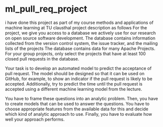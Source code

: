 # ml_pull_req_project
i have done this project as part of my course methods and applications of machine learning at TU clausthal 
project description as follows
For the project, we give you access to a database we actively use for our research on open source software development. The database contains information collected from the version control system, the issue tracker, and the mailing lists of the projects
The database contains data for many Apache Projects. For your group projects, only select the projects that have at least 100 closed pull requests in the database.

Your task is to develop an automated model to predict the acceptance of pull request. The model should be designed so that it can be used on GitHub, for example, to show an indicator if the pull request is likely to be accepted. Additionally, try to predict the time until the pull request is accepted using a different machine learning model from the lecture.

You have to frame these questions into an analytic problem. Then, you have to create models that can be used to answer the questions. You have to choose appropriate features from the available data for this and decide which kind of analytic approach to use. Finally, you have to evaluate how well your approach performs.
